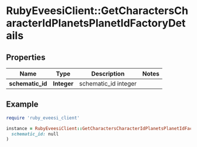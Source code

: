 # RubyEveesiClient::GetCharactersCharacterIdPlanetsPlanetIdFactoryDetails

## Properties

| Name | Type | Description | Notes |
| ---- | ---- | ----------- | ----- |
| **schematic_id** | **Integer** | schematic_id integer |  |

## Example

```ruby
require 'ruby_eveesi_client'

instance = RubyEveesiClient::GetCharactersCharacterIdPlanetsPlanetIdFactoryDetails.new(
  schematic_id: null
)
```

